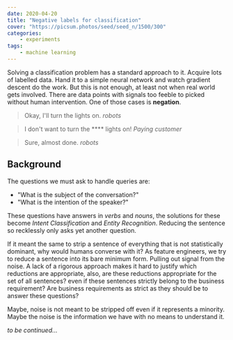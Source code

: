 ```yaml
---
date: 2020-04-20
title: "Negative labels for classification"
cover: "https://picsum.photos/seed/seed_n/1500/300"
categories:
    - experiments
tags:
    - machine learning
---
```

Solving a classification problem has a standard approach to it. Acquire lots of labelled data. Hand it to a simple neural network and watch gradient descent do the work. But this is not enough, at least not when real world gets involved. There are data points with signals too feeble to picked without human intervention. One of those cases is **negation**.

> Okay, I'll turn the lights on. <cite>robots</cite>

> I don't want to turn the **** lights on! <cite>Paying customer</cite>

> Sure, almost done. <cite>robots</cite>

## Background
The questions we must ask to handle queries are: 

- "What is the subject of the conversation?"
- "What is the intention of the speaker?"

These questions have answers in *verbs* and *nouns*, the solutions for these become *Intent Classification* and *Entity Recognition*. Reducing the sentence so recklessly only asks yet another question. 

If it meant the same to strip a sentence of everything that is not statistically dominant, why would humans converse with it? As feature engineers, we try to reduce a sentence into its bare minimum form. Pulling out signal from the noise. A lack of a rigorous approach makes it hard to justify which reductions are appropriate, also, are these reductions appropriate for the set of all sentences? even if these sentences strictly belong to the business requirement? Are business requirements as strict as they should be to answer these questions?

Maybe, noise is not meant to be stripped off even if it represents a minority. Maybe the noise is the information we have with no means to understand it.

*to be continued...*
